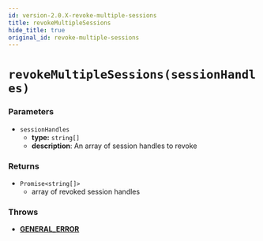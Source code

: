 ```yaml
---
id: version-2.0.X-revoke-multiple-sessions
title: revokeMultipleSessions
hide_title: true
original_id: revoke-multiple-sessions
---
```


# `revokeMultipleSessions(sessionHandles)`
### Parameters
- `sessionHandles`
    - **type:** `string[]`
    - **description**: An array of session handles to revoke

### Returns
- `Promise<string[]>`
    - array of revoked session handles

### Throws
- **[GENERAL_ERROR](./error-handling/general-error)**